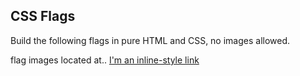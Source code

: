 ## CSS Flags

Build the following flags in pure HTML and CSS, no images allowed.

flag images located at..
 [I'm an inline-style link](https://coursework.vschool.io/css-flags/)